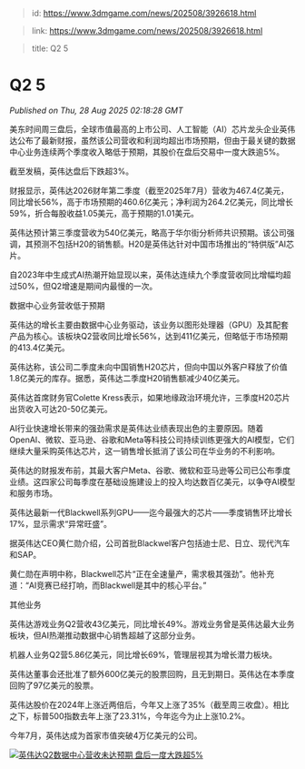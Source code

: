 > id: https://www.3dmgame.com/news/202508/3926618.html

> link: https://www.3dmgame.com/news/202508/3926618.html

> title: Q2 5

# Q2 5
_Published on Thu, 28 Aug 2025 02:18:28 GMT_

美东时间周三盘后，全球市值最高的上市公司、人工智能（AI）芯片龙头企业英伟达公布了最新财报，虽然该公司营收和利润均超出市场预期，但由于最关键的数据中心业务连续两个季度收入略低于预期，其股价在盘后交易中一度大跌逾5%。

截至发稿，英伟达盘后下跌超3%。

财报显示，英伟达2026财年第二季度（截至2025年7月）营收为467.4亿美元，同比增长56%，高于市场预期的460.6亿美元；净利润为264.2亿美元，同比增长59%，折合每股收益1.05美元，高于预期的1.01美元。

英伟达预计第三季度营收为540亿美元，略高于华尔街分析师共识预期。该公司强调，其预测不包括H20的销售额。H20是英伟达针对中国市场推出的“特供版”AI芯片。

自2023年中生成式AI热潮开始显现以来，英伟达连续九个季度营收同比增幅均超过50%，但Q2增速是期间内最慢的一次。

数据中心业务营收低于预期

英伟达的增长主要由数据中心业务驱动，该业务以图形处理器（GPU）及其配套产品为核心。该板块Q2营收同比增长56%，达到411亿美元，但略低于市场预期的413.4亿美元。

英伟达称，该公司二季度未向中国销售H20芯片，但向中国以外客户释放了价值1.8亿美元的库存。据悉，英伟达二季度H20销售额减少40亿美元。

英伟达首席财务官Colette Kress表示，如果地缘政治环境允许，三季度H20芯片出货收入可达20-50亿美元。

AI行业快速增长带来的强劲需求是英伟达业绩表现出色的主要原因。随着OpenAI、微软、亚马逊、谷歌和Meta等科技公司持续训练更强大的AI模型，它们继续大量采购英伟达芯片，这一销售增长抵消了该公司在华业务的不利影响。

英伟达的财报发布前，其最大客户Meta、谷歌、微软和亚马逊等公司已公布季度业绩。这四家公司每季度在基础设施建设上的投入均达数百亿美元，以争夺AI模型和服务市场。

英伟达最新一代Blackwell系列GPU——迄今最强大的芯片——季度销售环比增长17%，显示需求“异常旺盛”。

据英伟达CEO黄仁勋介绍，公司首批Blackwel客户包括迪士尼、日立、现代汽车和SAP。

黄仁勋在声明中称，Blackwell芯片“正在全速量产，需求极其强劲”。他补充道：“AI竞赛已经打响，而Blackwell是其中的核心平台。”

其他业务

英伟达游戏业务Q2营收43亿美元，同比增长49%。游戏业务曾是英伟达最大业务板块，但AI热潮推动数据中心销售超越了这部分业务。

机器人业务Q2营5.86亿美元，同比增长69%，管理层视其为增长潜力板块。

英伟达董事会还批准了额外600亿美元的股票回购，且无到期日。英伟达在本季度回购了97亿美元的股票。

英伟达股价在2024年上涨近两倍后，今年又上涨了35%（截至周三收盘）。相比之下，标普500指数去年上涨了23.31%，今年迄今为止上涨10.2%。

今年7月，英伟达成为首家市值突破4万亿美元的公司。

[![英伟达Q2数据中心营收未达预期 盘后一度大跌超5%](https://img.3dmgame.com/uploads/images/xiaz/20250828/1756347392_104239.jpg)](https://img1.mydrivers.com/img/20250828/c24e63200b5544fc9dcb8862664fed0d.jpg)
